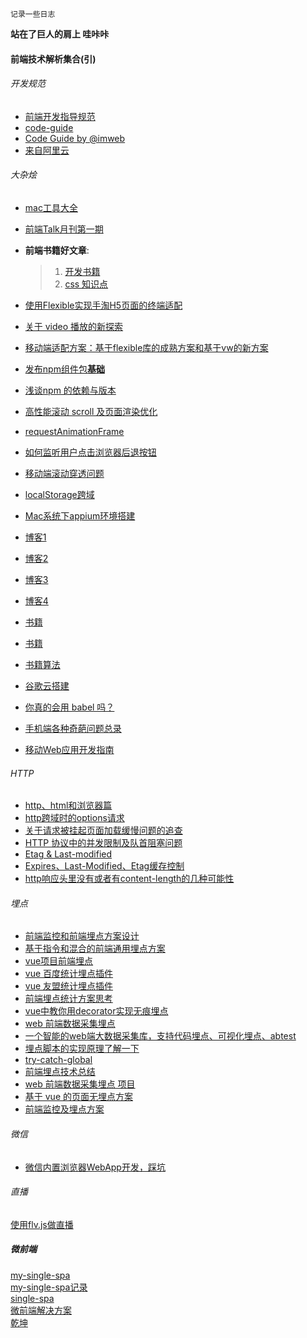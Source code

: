 ```
记录一些日志
```
**站在了巨人的肩上 哇咔咔**
#### 前端技术解析集合(引)

###### 开发规范
* [前端开发指导规范](https://github.com/evecalm/frontend-guideline)
* [code-guide](https://github.com/imweb/code-guide)
* [Code Guide by @imweb](http://imweb.github.io/CodeGuide/)
* [来自阿里云](https://cn.aliyun.com/jiaocheng/676792.html)

###### 大杂烩
* [mac工具大全](https://github.com/Louiszhai/tool)

* [前端Talk月刊第一期](https://github.com/icepy/icepy.me/issues/23)

* **前端书籍好文章**: 
  > 1. [开发书籍](https://github.com/threerocks/studyFiles/tree/master/%E5%89%8D%E7%AB%AF)
  > 2. [css 知识点](https://github.com/chokcoco/cnblogsArticle)
  
* [使用Flexible实现手淘H5页面的终端适配](https://github.com/amfe/article/issues/17)

* [关于 video 播放的新探索](https://segmentfault.com/a/1190000015611832)

* [移动端适配方案：基于flexible库的成熟方案和基于vw的新方案](https://mobilesite.github.io/2018/02/05/vm-mobile-layout/)

* [发布npm组件包**基础**](https://segmentfault.com/a/1190000006250554)

* [浅谈npm 的依赖与版本](https://github.com/SamHwang1990/blog/issues/7)

* [高性能滚动 scroll 及页面渲染优化](http://www.cnblogs.com/coco1s/p/5499469.html)

* [requestAnimationFrame](http://caibaojian.com/requestanimationframe.html)

* [如何监听用户点击浏览器后退按钮](https://github.com/luokuning/blogs/issues/3)

* [移动端滚动穿透问题](https://github.com/pod4g/tool/wiki/%E7%A7%BB%E5%8A%A8%E7%AB%AF%E6%BB%9A%E5%8A%A8%E7%A9%BF%E9%80%8F%E9%97%AE%E9%A2%98)

* [localStorage跨域](https://gist.github.com/buren/8d7c831822bc474164cc37dd522c2d1d)

* [Mac系统下appium环境搭建](https://github.com/HuJiaoHJ/blog/issues/1)

* [博客1](https://github.com/amandakelake/blog)

* [博客2](https://github.com/youngwind/blog)

* [博客3](https://github.com/happylindz/blog)

* [博客4](https://github.com/iuap-design/blog/issues)

* [书籍](https://github.com/lcp0578/book-note)

* [书籍](https://github.com/bluebird89/Docs/blob/306aeb5831264897554d40d746908980cfaa1c4a/AI/DL/Deep%20Learning.md)

* [书籍算法](https://github.com/muditbac/Reading)

* [谷歌云搭建](https://github.com/kaiye/kaiye.github.com/issues/9)

* [你真的会用 babel 吗？](https://github.com/sunyongjian/blog/issues/30)

* [手机端各种奇葩问题总录](https://github.com/zhongDZ/zhongdz.github.com/issues/37)

* [移动Web应用开发指南](https://github.com/maxzhang/maxzhang.github.com/issues/32)

###### HTTP
* [http、html和浏览器篇](https://github.com/forthealllight/blog/issues/19)
* [http跨域时的options请求](https://www.jianshu.com/p/5cf82f092201)
* [关于请求被挂起页面加载缓慢问题的追查](http://fex.baidu.com/blog/2015/01/chrome-stalled-problem-resolving-process/)
* [HTTP 协议中的并发限制及队首阻塞问题](https://juejin.im/post/5b8909036fb9a01a0b31a7a4)
* [Etag & Last-modified](https://blog.csdn.net/guodengh/article/details/78952540)
* [Expires、Last-Modified、Etag缓存控制](https://www.cnblogs.com/zhouwenhong/p/3928645.html)
* [http响应头里没有或者有content-length的几种可能性](https://www.cnblogs.com/lovelacelee/p/5385683.html)

###### 埋点
* [前端监控和前端埋点方案设计](https://github.com/forthealllight/blog/issues/23)
* [基于指令和混合的前端通用埋点方案](https://juejin.im/entry/5958e9086fb9a06bb95abe4a)
* [vue项目前端埋点](https://www.jianshu.com/p/7bc63935a570)
* [vue 百度统计埋点插件](https://github.com/minlingchao1/vue-ba)
* [vue 友盟统计埋点插件](https://github.com/raychenfj/vue-uweb)
* [前端埋点统计方案思考](https://sunmengyuan.github.io/garden/2018/12/13/trace.html)
* [vue中教你用decorator实现无痕埋点](https://www.jianshu.com/p/467544cb088e)
* [web 前端数据采集埋点](https://github.com/bailinlin/web-sdk)
* [一个智能的web端大数据采集库，支持代码埋点、可视化埋点、abtest](https://github.com/534591395/smart_web_data_sdk)
* [埋点脚本的实现原理了解一下](https://github.com/bailinlin/web-sdk/issues/1)
* [try-catch-global](https://github.com/foio/try-catch-global.js)
* [前端埋点技术总结](https://github.com/ceerqingting/issueBlog/issues/14)
* [web 前端数据采集埋点 项目](https://github.com/bailinlin/web-sdk)
* [基于 vue 的页面无埋点方案](https://github.com/wengjq/Share/issues/2)
* [前端监控及埋点方案](https://github.com/Meqn/store/issues/26)

###### 微信
* [微信内置浏览器WebApp开发，踩坑](https://github.com/maxzhang/maxzhang.github.com/issues/31)

###### 直播
[使用flv.js做直播](https://github.com/gwuhaolin/blog/issues/3)

##### 微前端
[my-single-spa](https://github.com/YataoZhang/my-single-spa)  
[my-single-spa记录](https://github.com/YataoZhang/my-single-spa/issues/4)  
[single-spa](https://github.com/single-spa/single-spa)  
[微前端解决方案](https://tech.antfin.com/community/articles/536)  
[乾坤](https://qiankun.umijs.org/zh/guide)  

